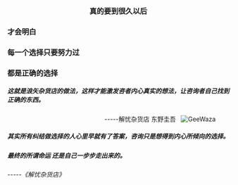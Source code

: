 ###                          <center> 真的要到很久以后 </center >
###                             才会明白 
###                        每一个选择只要努力过
###                           都是正确的选择
#####     这就是浪矢杂货店的做法，这样才能激发咨者内心真实的想法，让咨询者自己找到正确的东西。 ######
                                                                          -----解忧杂货店  东野圭吾  
![GeeWaza](https://github.com/liyuanY/liyuanY.github.io/blob/master/images/2017122901.jpg?raw=true)
##### 其实所有纠结做选择的人心里早就有了答案，咨询只是想得到内心所倾向的选择。
##### 最终的所谓命运 还是自己一步步走出来的。
######                                                                -----《解忧杂货店》
